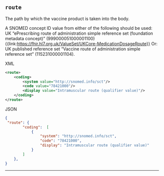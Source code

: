 ## `route`

The path by which the vaccine product is taken into the body.

A SNOMED concept ID value from either of the following should be used:
UK “ePrescribing route of administration simple reference set (foundation metadata concept)” (999000051000001100) {{link:https://fhir.hl7.org.uk/ValueSet/UKCore-MedicationDosageRoute}}
Or:
UK published reference set “Vaccine route of administration simple reference set” (115231000001104).


XML
```xml
<route>
    <coding>
        <system value="http://snomed.info/sct"/>
        <code value="78421000"/>
        <display value="Intramuscular route (qualifier value)"/>
    </coding>
</route>    
```



JSON
```json
{
 "route": {
        "coding":  [
            {
                "system": "http://snomed.info/sct",
                "code": "78421000",
                "display": "Intramuscular route (qualifier value)"
            }
        ]
    },
}
```

---
